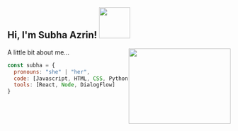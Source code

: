 <h2> Hi, I'm Subha Azrin! <img src="https://media.giphy.com/media/PnV3Op8rge6yyOo3zD/giphy.gif" width="70"></h2>
<img align='right' src="https://media.giphy.com/media/L1R1tvI9svkIWwpVYr/giphy.gif" width="230" height="170"> 

A little bit about me...

```javascript
const subha = {
  pronouns: "she" | "her",
  code: [Javascript, HTML, CSS, Python, Java, C#],
  tools: [React, Node, DialogFlow]
}
```

<!--
**subhaazrin/subhaazrin** is a ✨ _special_ ✨ repository because its `README.md` (this file) appears on your GitHub profile.
/*techCommunities: {
                        coorganizer: "AfroPython",
                        speaker: "Latinity",
                        mentor: "EducaTRANSforma"
                      }, 
 challenge: "I am doing the #100DaysOfCode challenge focused on react and typescript" */

Here are some ideas to get you started:

- 🔭 I’m currently working on ...
- 🌱 I’m currently learning ...
- 👯 I’m looking to collaborate on ...
- 🤔 I’m looking for help with ...
- 💬 Ask me about ...
- 📫 How to reach me: ...
- 😄 Pronouns: ...
- ⚡ Fun fact: ...
-->
